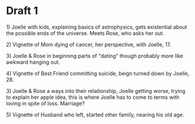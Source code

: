 # Draft 1

1\) Joelle with kids, explaining basics of astrophysics, gets existential about the possible ends of the universe. Meets Rose, who asks her out.

2\) Vignette of Mom dying of cancer, her perspective, with Joelle, 17.

3\) Joelle & Rose in beginning parts of "dating" though probably more like awkward hanging out.

4\) Vignette of Best Friend committing suicide, beign turned down by Joelle, 28.

3\) Joelle & Rose a ways into their relationship, Joelle getting worse, trying to explain her apple idea, this is where Joelle has to come to terms with loving in spite of loss. Marriage?

5\) Vignette of Husband who left, started other family, nearing his old age. 


